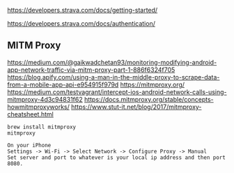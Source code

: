 https://developers.strava.com/docs/getting-started/

https://developers.strava.com/docs/authentication/

## MITM Proxy

https://medium.com/@gaikwadchetan93/monitoring-modifying-android-app-network-traffic-via-mitm-proxy-part-1-886f6324f705
https://blog.apify.com/using-a-man-in-the-middle-proxy-to-scrape-data-from-a-mobile-app-api-e954915f979d
https://mitmproxy.org/
https://medium.com/testvagrant/intercept-ios-android-network-calls-using-mitmproxy-4d3c94831f62
https://docs.mitmproxy.org/stable/concepts-howmitmproxyworks/
https://www.stut-it.net/blog/2017/mitmproxy-cheatsheet.html

```
brew install mitmproxy
mitmproxy
```

```
On your iPhone
Settings -> Wi-Fi -> Select Network -> Configure Proxy -> Manual
Set server and port to whatever is your local ip address and then port 8080.
```
